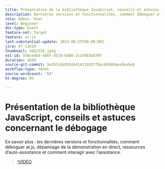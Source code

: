 ```yaml
---
title: Présentation de la bibliothèque JavaScript, conseils et astuces concernant le débogage
description: Dernières versions et fonctionnalités, comment déboguer at.js, dépannage de la démonstration en direct, ressources d’auto-assistance et comment interagir avec l’assistance.
role: Admin, User
level: Beginner
doc-type: Event
feature-set: Target
feature: at.js
last-substantial-update: 2023-08-25T00:00:00Z
jira: KT-13819
thumbnail: 3422535.jpeg
exl-id: 558ce4b9-686f-4519-bd88-2ca7883b670f
duration: 3650
source-git-commit: 9a297cda953d4414131657f9ac84580aea0eabeb
workflow-type: tm+mt
source-wordcount: '52'
ht-degree: 0%

---
```


# Présentation de la bibliothèque JavaScript, conseils et astuces concernant le débogage

En savoir plus : les dernières versions et fonctionnalités, comment déboguer at.js, dépannage de la démonstration en direct, ressources d’auto-assistance et comment interagir avec l’assistance.

>[!VIDEO](https://video.tv.adobe.com/v/3422535/?learn=on)
